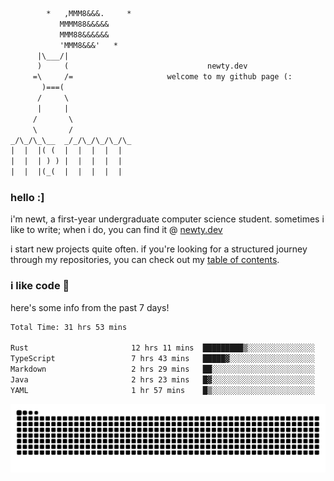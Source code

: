 ```txt
        *   ,MMM8&&&.     *
           MMMM88&&&&&
           MMM88&&&&&&
           'MMM8&&&'   *
      |\___/|
      )     (                               newty.dev
     =\     /=                     welcome to my github page (:
       )===(
      /     \
      |     |
     /       \
     \       /
_/\_/\_\__  _/_/\_/\_/\_/\_
|  |  |( (  |  |  |  |  |
|  |  | ) ) |  |  |  |  |
|  |  |(_(  |  |  |  |  |
```

### hello :]

i'm newt, a first-year undergraduate computer science student. sometimes i like to write; when i do, you can find it @ [newty.dev](https://newty.dev)

i start new projects quite often. if you're looking for a structured journey through my repositories, you can check out my [table of contents](https://github.com/isitreallyalive/toc).

### i like code 🦊

here's some info from the past 7 days!

<!--START_SECTION:waka-->

```txt
Total Time: 31 hrs 53 mins

Rust                       12 hrs 11 mins  █████████▒░░░░░░░░░░░░░░░   36.77 %
TypeScript                 7 hrs 43 mins   █████▓░░░░░░░░░░░░░░░░░░░   23.29 %
Markdown                   2 hrs 29 mins   ██░░░░░░░░░░░░░░░░░░░░░░░   07.51 %
Java                       2 hrs 23 mins   █▓░░░░░░░░░░░░░░░░░░░░░░░   07.22 %
YAML                       1 hr 57 mins    █▒░░░░░░░░░░░░░░░░░░░░░░░   05.91 %
```

<!--END_SECTION:waka-->

![snake commit graph](https://raw.githubusercontent.com/isitreallyalive/isitreallyalive/refs/heads/snake/ctp-mocha-mauve.svg)

